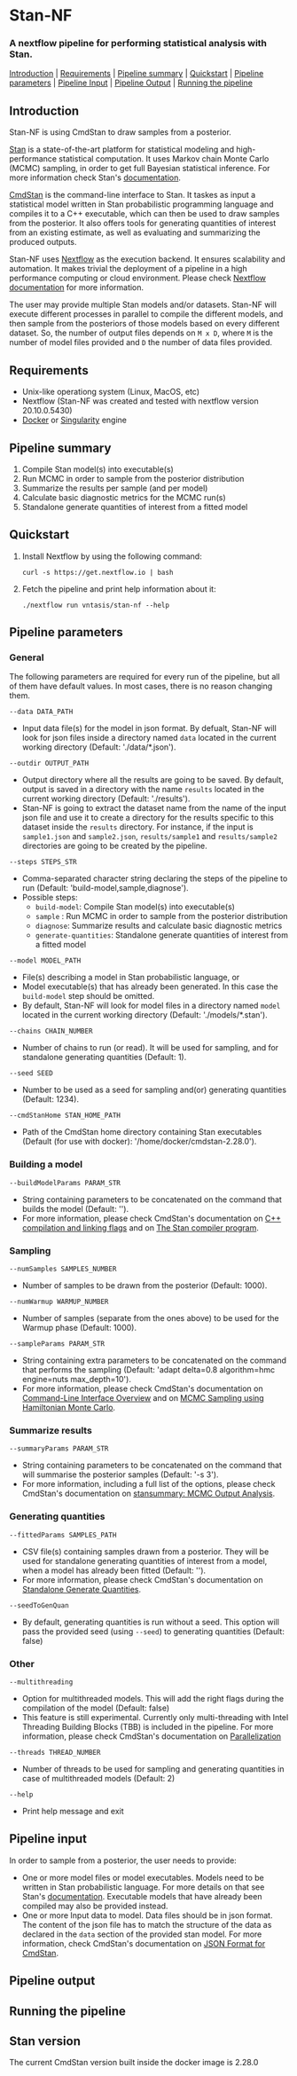 # Stan-NF

### A nextflow pipeline for performing statistical analysis with Stan.

[Introduction](#intro) | [Requirements](#requir) | [Pipeline summary](#summary) | [Quickstart](#quick) | [Pipeline parameters](#params) | [Pipeline Input](#in) | [Pipeline Output](#out) | [Running the pipeline](#run)

## Introduction<a name="intro"></a>

Stan-NF is using CmdStan to draw samples from a posterior.

[Stan](https://mc-stan.org/) is a state-of-the-art platform for statistical modeling and high-performance statistical computation. It uses Markov chain Monte Carlo (MCMC) sampling, in order to get full Bayesian statistical inference. For more information check Stan's [documentation](https://mc-stan.org/users/documentation/).

[CmdStan](https://mc-stan.org/users/interfaces/cmdstan) is the command-line interface to Stan. It taskes as input a statistical model written in Stan probabilistic programming language and compiles it to a C++ executable, which can then be used to draw samples from the posterior. It also offers tools for generating quantities of interest from an existing estimate, as well as evaluating and summarizing the produced outputs.

Stan-NF uses [Nextflow](https://www.nextflow.io) as the execution backend. It ensures scalability and automation. It makes trivial the deployment of a pipeline in a high performance computing or cloud environment. Please check [Nextflow documentation](https://www.nextflow.io/docs/latest/index.html) for more information. 

The user may provide multiple Stan models and/or datasets. Stan-NF will execute different processes in parallel to compile the different models, and then sample from the posteriors of those models based on every different dataset. So, the number of output files depends on `M x D`, where `M` is the number of model files provided and `D` the number of data files provided.


## Requirements<a name="requir"></a>

- Unix-like operationg system (Linux, MacOS, etc)
- Nextflow (Stan-NF was created and tested with nextflow version 20.10.0.5430)
- [Docker](https://www.docker.com/) or [Singularity](https://singularity.hpcng.org/) engine

## Pipeline summary<a name="summary"></a>

1. Compile Stan model(s) into executable(s)
2. Run MCMC in order to sample from the posterior distribution
3. Summarize the results per sample (and per model)
4. Calculate basic diagnostic metrics for the MCMC run(s)
5. Standalone generate quantities of interest from a fitted model

## Quickstart<a name="quick"></a>

1. Install Nextflow by using the following command:

    ```
    curl -s https://get.nextflow.io | bash
    ```

2. Fetch the pipeline and print help information about it:

    ```
    ./nextflow run vntasis/stan-nf --help
    ```

## Pipeline parameters<a name="params"></a>

### General

The following parameters are required for every run of the pipeline, but all of them have default values. In most cases, there is no reason changing them.

`--data DATA_PATH`
- Input data file(s) for the model in json format. By defualt, Stan-NF will look for json files inside a directory named `data` located in the current working directory (Default: './data/*.json').


`--outdir OUTPUT_PATH`
- Output directory where all the results are going to be saved. By default, output is saved in a directory with the name `results` located in the current working directory (Default: './results').
- Stan-NF is going to extract the dataset name from the name of the input json file and use it to create a directory for the results specific to this dataset inside the `results` directory. For instance, if the input is `sample1.json` and `sample2.json`, `results/sample1` and `results/sample2` directories are going to be created by the pipeline.

`--steps STEPS_STR`
- Comma-separated character string declaring the steps of the pipeline to run (Default: 'build-model,sample,diagnose').
- Possible steps: 
  * `build-model`: Compile Stan model(s) into executable(s)
  * `sample` : Run MCMC in order to sample from the posterior distribution
  * `diagnose`: Summarize results and calculate basic diagnostic metrics
  * `generate-quantities`: Standalone generate quantities of interest from a fitted model


`--model MODEL_PATH`
- File(s) describing a model in Stan probabilistic language, or
- Model executable(s) that has already been generated. In this case the `build-model` step should be omitted. 
- By default, Stan-NF will look for model files in a directory named `model` located in the current working directory (Default: './models/*.stan').

`--chains CHAIN_NUMBER`
- Number of chains to run (or read). It will be used for sampling, and for standalone generating quantities (Default: 1).

`--seed SEED`
- Number to be used as a seed for sampling and(or) generating quantities (Default: 1234).

`--cmdStanHome STAN_HOME_PATH`
- Path of the CmdStan home directory containing Stan executables (Default (for use with docker): '/home/docker/cmdstan-2.28.0').


### Building a model

`--buildModelParams PARAM_STR`
- String containing parameters to be concatenated on the command that builds the model (Default: '').
- For more information, please check CmdStan's documentation on [C++ compilation and linking flags](https://mc-stan.org/docs/2_28/cmdstan-guide/compiling-a-stan-program.html#c-compilation-and-linking-flags) and on [The Stan compiler program](https://mc-stan.org/docs/2_28/cmdstan-guide/stanc.html#the-stan-compiler-program).


### Sampling
`--numSamples SAMPLES_NUMBER`
- Number of samples to be drawn from the posterior (Default: 1000).

`--numWarmup WARMUP_NUMBER`
- Number of samples (separate from the ones above) to be used for the Warmup phase (Default: 1000).

`--sampleParams PARAM_STR`
- String containing extra parameters to be concatenated on the command that performs the sampling (Default: 'adapt delta=0.8 algorithm=hmc engine=nuts max_depth=10').
- For more information, please check CmdStan's documentation on [Command-Line Interface Overview](https://mc-stan.org/docs/2_28/cmdstan-guide/command-line-interface-overview.html) and on [MCMC Sampling using Hamiltonian Monte Carlo](https://mc-stan.org/docs/2_28/cmdstan-guide/mcmc-config.html).


### Summarize results

`--summaryParams PARAM_STR`
- String containing parameters to be concatenated on the command that will summarise the posterior samples (Default: '-s 3').
- For more information, including a full list of the options, please check CmdStan's documentation on [stansummary: MCMC Output Analysis](https://mc-stan.org/docs/2_28/cmdstan-guide/stansummary.html).


### Generating quantities

`--fittedParams SAMPLES_PATH`
- CSV file(s) containing samples drawn from a posterior. They will be used for standalone generating quantities of interest from a model, when a model has already been fitted (Default: '').
- For more information, please check CmdStan's documentation on [Standalone Generate Quantities](https://mc-stan.org/docs/2_28/cmdstan-guide/standalone-generate-quantities.html).

`--seedToGenQuan`
- By default, generating quantities is run without a seed. This option will pass the provided seed (using `--seed`) to generating quantities (Default: false)


### Other
`--multithreading`
- Option for multithreaded models. This will add the right flags during the compilation of the model (Default: false)
- This feature is still experimental. Currently only multi-threading with Intel Threading Building Blocks (TBB) is included in the pipeline. For more information, please check CmdStan's documentation on [Parallelization](https://mc-stan.org/docs/2_28/cmdstan-guide/parallelization.html)

`--threads THREAD_NUMBER`
- Number of threads to be used for sampling and generating quantities in case of multithreaded models (Default: 2)

`--help`
- Print help message and exit

## Pipeline input<a name="in"></a>
In order to sample from a posterior, the user needs to provide:
- One or more model files or model executables. Models need to be written in Stan probabilistic language. For more details on that see Stan's [documentation](https://mc-stan.org/users/documentation/). Executable models that have already been compiled may also be provided instead.
- One or more Input data to model. Data files should be in json format. The content of the json file has to match the structure of the data as declared in the `data` section of the provided stan model. For more information, check CmdStan's documentation on [JSON Format for CmdStan](https://mc-stan.org/docs/2_28/cmdstan-guide/json.html).

## Pipeline output<a name="out"></a>
## Running the pipeline<a name="run"></a>

## Stan version

The current CmdStan version built inside the docker image is 2.28.0
